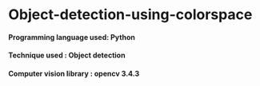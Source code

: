 # Object-detection-using-colorspace
#### Programming language used:  Python
#### Technique used :            Object detection 
#### Computer vision library :   opencv 3.4.3
